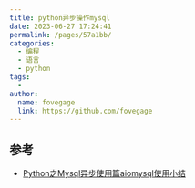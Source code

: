 ```yaml
---
title: python异步操作mysql
date: 2023-06-27 17:24:41
permalink: /pages/57a1bb/
categories:
  - 编程
  - 语言
  - python
tags:
  - 
author: 
  name: fovegage
  link: https://github.com/fovegage
---
```

## 参考

- [Python之Mysql异步使用篇aiomysql使用小结](https://liuyueyi.github.io/hexblog/2018/11/20/181120-Python%E4%B9%8BMysql%E5%BC%82%E6%AD%A5%E4%BD%BF%E7%94%A8%E7%AF%87aiomysql%E4%BD%BF%E7%94%A8%E5%B0%8F%E7%BB%93/)